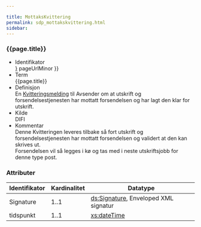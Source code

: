 ```yaml
---

title: MottaksKvittering  
permalink: sdp_mottakskvittering.html
sidebar:
---
```


### {{page.title}}

  - Identifikator  
    <span style="{ pageUrlMinor ;">[}]({{)</span> pageUrlMinor }}
  - Term  
    {{page.title}}
  - Definisjon  
    En [Kvitteringsmelding](KvitteringsMelding) til Avsender om at
    utskrift og forsendelsestjenesten har mottatt forsendelsen og har
    lagt den klar for utskrift.
  - Kilde  
    DIFI
  - Kommentar  
    Denne Kvitteringen leveres tilbake så fort utskrift og
    forsendelsestjenesten har mottatt forsendelsen og validert at den
    kan skrives ut.  
    Forsendelsen vil så legges i kø og tas med i neste utskriftsjobb for
    denne type post.

### Attributer

| Identifikator | Kardinalitet | Datatype |
| --- | --- | --- |
| Signature | 1..1 | [ds:Signature](https://www.oasis-open.org/committees/download.php/21256/wss-v1.1-spec-errata-os-SOAPMessageSecurity.htm#_Toc118717148), Enveloped XML signatur |
| tidspunkt | 1..1 | [xs:dateTime](http://www.w3.org/TR/xmlschema-2/#dateTime) |
